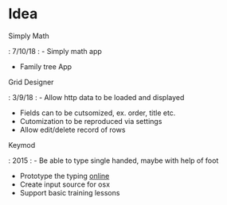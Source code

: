 # Idea

Simply Math

: 7/10/18
: - Simply math app
 - Family tree App

Grid Designer

: 3/9/18
: - Allow http data to be loaded and displayed
  - Fields can to be cutsomized, ex. order, title etc.
  - Cutomization to be reproduced via settings
  - Allow edit/delete record of rows

Keymod

: 2015
: - Be able to type single handed, maybe with help of foot
  - Prototype the typing [online](https://codepen.io/windmaomao/pen/eMJRqJ)
  - Create input source for osx
  - Support basic training lessons
